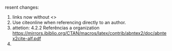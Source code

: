 resent changes: 
1. links now without <>
2. Use citeonline when referencing directly to an author.
3. attetion: 4.2.2 Referências a organization https://mirrors.ibiblio.org/CTAN/macros/latex/contrib/abntex2/doc/abntex2cite-alf.pdf
4. 